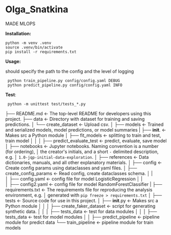 # Olga_Snatkina
MADE MLOPS

**Installation:**
```
python -m venv .venv
source .venv/bin/activate
pip install -r requirements.txt
```
**Usage:**

should specify the path to the config and the level of logging
```
 python train_pipeline.py config/config.yaml DEBUG 
 python predict_pipeline.py config/config.yaml INFO
 ```

**Test**:
```
 python -m unittest test/tests_*.py
 ```


├── README.md          <- The top-level README for developers using this project.
├── data               <- Directory with dataset for training and saving predictions.
│   └── create_dataset <- Upload csv.
│
├── models             <- Trained and serialized models, model predictions, or model summaries
|   ├── __init__.   <- Makes src a Python module
│   ├── fit_models  <- splitting to train and test, train model
│   │
│   ├── predict_evaluate_test      <- predict, evaluate, save model
│
├── notebooks          <- Jupyter notebooks. Naming convention is a number (for ordering),
│                         the creator's initials, and a short `-` delimited description, e.g.
│                         `1.0-jqp-initial-data-exploration`.
│
├── references         <- Data dictionaries, manuals, and all other explanatory materials.
│
├── config             <- Create config params using dataclasses and yaml files.
│   ├── create_config_params        <- Read config, create dataclasses schema.
│   |  
│   ├── config.yaml    <- config file for model LogisticRegression 
│   |  
│   ├── config2.yaml   <- config file for model RandomForestClassifier
|
├── requirements.txt   <- The requirements file for reproducing the analysis environment, e.g.
│                         generated with `pip freeze > requirements.txt`
│
├── tests              <- Source code for use in this project.
│   ├── __init__.py    <- Makes src a Python module
│   │
│   ├── create_faker_dataset          <- script for generating synthetic data. 
│   │
│   ├── tests_data     <- test for data modules
│   │
│   ├── tests_data     <- test for model modules
│   │
├── predict_pipeline   <- pipeline module for predict data
└── train_pipeline     <- pipeline module for train models
